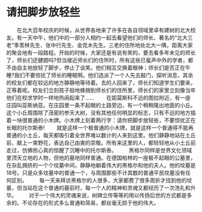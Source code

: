 # 请把脚步放轻些
　　在北大百年校庆的时候，从世界各地来了许多在各自领域里卓有建树的北大校友。有一天中午，他们中的一部分人相约一起去看望他们的师长、著名的“北大三老”季羡林先生、张中行先生、金克木先生。三老的住所地处北大一隅，距离大家的聚会地有一段路程。开始的时候，大家还是有说有笑的，要去看多年未见的师长了，师长们还健朗吗?但当接近师长们的住所时，所有这些已蜚声中外的学者，都不由自主地放轻了脚步，停止了谈笑。他们相互交换着眼神；师长们是否正在午睡?我们不要惊扰了师长的睡眠啊。他们选派了一个人先去敲门，探听消息，其余的校友们都在较远的地方静静地等待着。去的人回来了，师长们知道学生们要来，正等着呢。校友们立刻孩子般地蜂拥到师长们的住所里，师长们的家里立刻像当年他们在校求学时一样地热闹起来了…… 
　　在距莫斯科不远的图拉附近，有一座庄园叫亚斯纳亚。在庄园里一条不起眼的土路旁边，有一个稍稍隆出地面的小丘。这个小丘周围除了茂密的参天大树，没有其他任何明显的标志，只有不远的地方插着一块很普通的小木牌。小木牌上刻着两行字：请你把脚步放轻些，不要惊扰正在长眠的托尔斯泰! 
　　就是这样一个极普通的小木牌，就是这样一个普通得不能再普通的小土丘，每天都吸引着全世界难以数计的人来到这里。他们静静地站在土丘前，献上一束野花，表达自己由衷的崇敬。所有来这里的人，都轻轻地从小土丘前走过，仿佛担心真的惊醒了沉睡中的托尔斯泰。 
　　黑格尔同样是世界文化领域里顶天立地的人物，但他的墓地同样普通。在德国柏林的一座极不起眼的公墓里，在杂乱拥挤的一个个坟墓中间，静静地躺着伟大的黑格尔和他的夫人。他的坟墓是18号。只是众多坟墓中的普通一个，与周围那些不计其数的普通平民坟墓没有任何区别。 
　　每一天来拜访黑格尔的人很多，大家都费了很多周折才找到他的坟墓，但当站在这个普通的墓前时，每一个人的精神和灵魂又都经历了一次洗礼和升华。 
　　对于一个伟大的灵魂来说，树碑立传等等的用以传扬后世的方式都是多余的。不论存在的形式多么普通和简易，都丝毫无损于他的伟大。
 